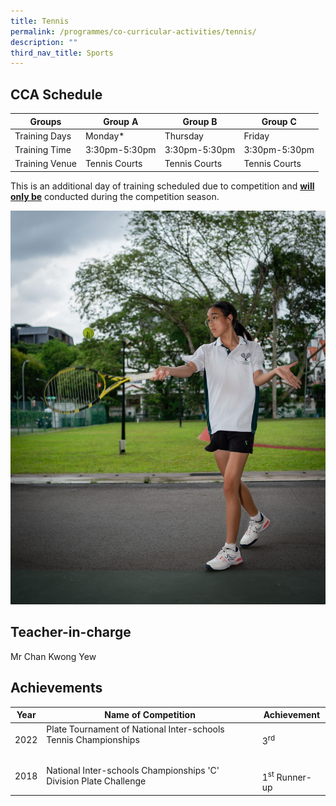 ```yaml
---
title: Tennis
permalink: /programmes/co-curricular-activities/tennis/
description: ""
third_nav_title: Sports
---
```

CCA Schedule
------------


| Groups | Group A | Group B | Group C |
| -------- | -------- | -------- | -------- |
| Training Days  | Monday* | Thursday | Friday |
| Training Time     | 3:30pm-5:30pm  | 3:30pm-5:30pm     | 3:30pm-5:30pm|
| Training Venue | Tennis Courts| Tennis Courts | Tennis Courts


This is an additional day of training scheduled due to competition and
<u><b>will only be</b></u>&nbsp;conducted during the competition season.


![](/images/Tennis2.jpg)



Teacher-in-charge
-----------------

Mr Chan Kwong Yew

Achievements
------------
| Year | Name of Competition | Achievement |
| -------- | -------- | -------- |
| 2022  |  Plate Tournament of National Inter-schools Tennis Championships <br>  <br> | 3<sup>rd</sup> |
| 2018 |National Inter-schools Championships  'C' Division Plate Challenge |<br> 1<sup>st</sup> Runner-up|